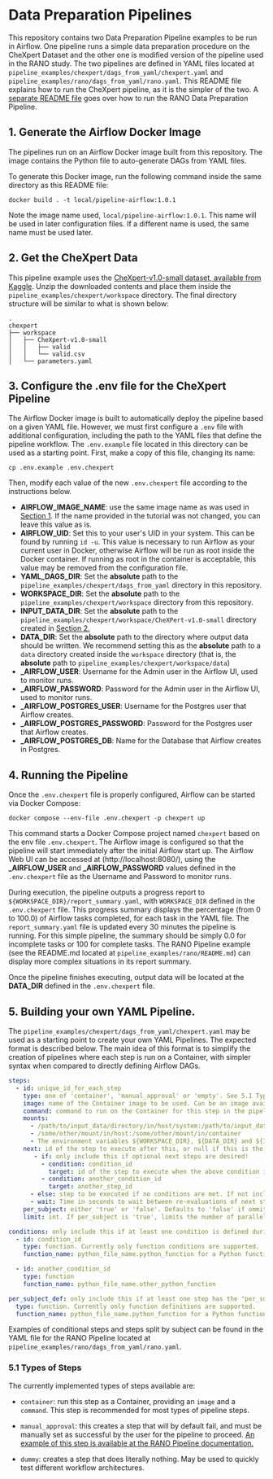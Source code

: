 # Data Preparation Pipelines

This repository contains two Data Preparation Pipeline  examples to be run in Airflow. One pipeline runs a simple data preparation procedure on the CheXpert Dataset and the other one is modified version of the pipeline used in the RANO study. The two pipelines are defined in YAML files located at `pipeline_examples/chexpert/dags_from_yaml/chexpert.yaml` and `pipeline_examples/rano/dags_from_yaml/rano.yaml`. This README file explains how to run the CheXpert pipeline, as it is the simpler of the two. A [separate README file](./pipeline_examples/rano/README.md) goes over how to run the RANO Data Preparation Pipeline.

## 1. Generate the Airflow Docker Image
The pipelines run on an Airflow Docker image built from this repository. The image contains the Python file to auto-generate DAGs from YAML files.

To generate this Docker image, run the following command inside the same directory as this README file:

```shell
docker build . -t local/pipeline-airflow:1.0.1
```

Note the image name used, `local/pipeline-airflow:1.0.1`. This name will be used in later configuration files. If a different name is used, the same name must be used later.

## 2. Get the CheXpert Data
This pipeline example uses the [CheXpert-v1.0-small dataset, available from Kaggle](https://www.kaggle.com/datasets/ashery/chexpert). Unzip the downloaded contents and place them inside the  `pipeline_examples/chexpert/workspace` directory. The final directory structure will be similar to what is shown below:

```
.
chexpert
├── workspace
│   ├── CheXpert-v1.0-small
│   │   ├── valid
│   │  	└── valid.csv
│   └── parameters.yaml
```


## 3. Configure the .env file for the CheXpert Pipeline
The Airflow Docker image is built to automatically deploy the pipeline based on a given YAML file. However, we must first configure a `.env` file with additional configuration, including the path to the YAML files that define the pipeline workflow. The `.env.example` file located in this directory can be used as a starting point. First, make a copy of this file, changing its name:

```shell
cp .env.example .env.chexpert
```

Then, modify each value of the new `.env.chexpert` file according to the instructions below.

- **AIRFLOW_IMAGE_NAME**: use the same image name as was used in [Section 1](#1-generate-the-airflow-docker-image). If the name provided in the tutorial was not changed, you can leave this value as is.
- **AIRFLOW_UID**: Set this to your user's UID in your system. This can be found by running `id -u`. This value is necessary to run Airflow as your current user in Docker, otherwise Airflow will be run as root inside the Docker container. If running as root in the container is acceptable, this value may be removed from the configuration file.
- **YAML_DAGS_DIR**: Set the **absolute** path to the `pipeline_examples/chexpert/dags_from_yaml` directory in this repository.
- **WORKSPACE_DIR**: Set the **absolute** path to the `pipeline_examples/chexpert/workspace` directory from this repository.
- **INPUT_DATA_DIR**: Set the **absolute** path to the `pipeline_examples/chexpert/workspace/CheXPert-v1.0-small` directory created in [Section 2.](#2-get-the-chexpert-data)
- **DATA_DIR**: Set the **absolute** path to the directory where output data should be written. We recommend setting this as the **absolute** path to a `data` directory created inside the `workspace` directory (that is, the **absolute** path to `pipeline_examples/chexpert/workspace/data`)
- **_AIRFLOW_USER**: Username for the Admin user in the Airflow UI, used to monitor runs.
- **_AIRFLOW_PASSWORD**: Password for the Admin user in the Airflow UI, used to monitor runs.
- **_AIRFLOW_POSTGRES_USER**: Username for the Postgres user that Airflow creates.
- **_AIRFLOW_POSTGRES_PASSWORD**: Password for the Postgres user that Airflow creates.
- **_AIRFLOW_POSTGRES_DB**: Name for the Database that Airflow creates in Postgres. 
  
## 4. Running the Pipeline
Once the `.env.chexpert` file is properly configured, Airflow can be started via Docker Compose:

```shell
docker compose --env-file .env.chexpert -p chexpert up
```

This command starts a Docker Compose project named `chexpert` based on the env file `.env.chexpert`. The Airflow image is configured so that the pipeline will start immediately after the initial Airflow start up. The Airflow Web UI can be accessed at (http://localhost:8080/), using the **_AIRFLOW_USER** and **_AIRFLOW_PASSWORD** values defined in the `.env.chexpert` file as the Username and Password to monitor runs.

During execution, the pipeline outputs a progress report to `${WORKSPACE_DIR}/report_summary.yaml`, with `WORKSPACE_DIR` defined in the `.env.chexpert` file. This progress summary displays the percentage (from 0 to 100.0) of Airflow tasks completed, for each task in the YAML file. The `report_summary.yaml` file is updated every 30 minutes the pipeline is running. For this simple pipeline, the summary should be simply 0.0 for incomplete tasks or 100 for complete tasks. The RANO Pipeline example (see the README.md located at `pipeline_examples/rano/README.md`) can display more complex situations in its report summary.

Once the pipeline finishes executing, output data will be located at the **DATA_DIR**  defined in the `.env.chexpert` file.


## 5. Building your own YAML Pipeline.
The `pipeline_examples/chexpert/dags_from_yaml/chexpert.yaml` may be used as a starting point to create your own YAML Pipelines. The expected format is described below. The main idea of this format is to simplify the creation of pipelines where each step is run on a Container, with simpler syntax when compared to directly defining Airflow DAGs.

```yaml
steps:
  - id: unique_id_for_each_step
    type: one of 'container', 'manual_approval' or 'empty'. See 5.1 Types of Steps below for more information.
    image: name of the Container image to be used. Can be an image available at a registry or a local image.
    command: command to run on the Container for this step in the pipeline.
    mounts:
      - /path/to/input_data/directory/in/host/system:/path/to/input_data/in/container
      - /some/other/mount/in/host:/some/other/mount/in/container
      - The environment variables ${WORKSPACE_DIR}, ${DATA_DIR} and ${INPUT_DATA_DIR} may be used here as shorthands to the paths defined in the .env file.
    next: id of the step to execute after this, or null if this is the last step of the pipeline. Optionally, can support conditional next steps as described below.
       - if: only include this if optional next steps are desired!
         - condition: condition_id
           target: id of the step to execute when the above condition is True.
         - condition: another_condition_id
           target: another_step_id
      - else: step to be executed if no conditions are met. If not included (or if included with the same ID as this step), the pipeline will instead keep executing the conditions defined above until one of them is True.
      - wait: Time in seconds to wait between re-evaluations of next step conditions, when a default step is not defined.
    per_subject: either 'true' or 'false'. Defaults to 'false' if ommited. If 'true', will create separate steps per subject found at ${INPUT_DATA_DIR} for parallel execution.
    limit: int. If per_subject is 'true', limits the number of parallel executions to this number. If per_subject is 'false', this value is not used.

conditions: only include this if at least one condition is defined during the steps definition
  - id: condition_id
    type: function. Currently only function conditions are supported.
    function_name: python_file_name.python_function for a Python function that returns True if this condition is met, otherwise False. The Python file must be in the same directory as this YAML file.

  - id: another_condition_id
    type: function
    function_name: python_file_name.other_python_function

per_subject_def: only include this if at least one step has the "per_subject" option set to true
  type: function. Currently only function definitions are supported.
  function_name: python_file_name.python_function for a Python function that returns a list of files or directories. Each file/directory in the list must correspond to one subject to split by in steps with "per subject" set to true.
```

Examples of conditional steps and steps split by subject can be found in the YAML file for the RANO Pipeline located at `pipeline_examples/rano/dags_from_yaml/rano.yaml`.


### 5.1 Types of Steps
The currently implemented types of steps available are:

- `container`: run this step as a Container, providing an `image` and a `command`. This step is recommended for most types of pipeline steps.
  
- `manual_approval`: this creates a step that will by default fail, and must be manually set as successful by the user for the pipeline to proceed. [An example of this step is available at the RANO Pipeline documentation.](./pipeline_examples/rano/README.md#53-final-confirmation)

- `dummy`: creates a step that does literally nothing. May be used to quickly test different workflow architectures.